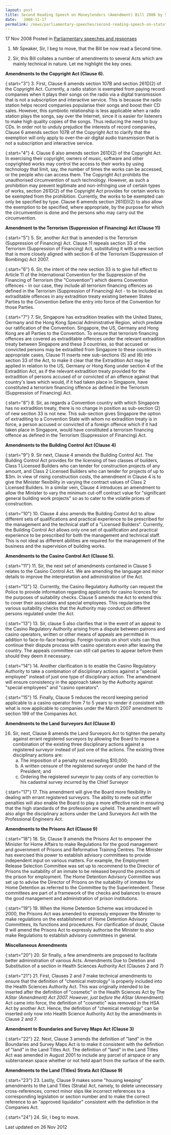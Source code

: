 ```yaml
---
layout: post
title: Second Reading Speech on Moneylenders (Amendment) Bill 2008 by Senior Minister of State Assoc Prof Ho Peng Kee
date:   2008-11-17
permalink: /news/parliamentary-speeches/second-reading-speech-on-statutes-misc-amendments-bill-2008-by-senior-minister-of-state-assoc
---
```



17 Nov 2008 Posted in [Parliamentary speeches and responses](/news/parliamentary-speeches)


1. Mr Speaker, Sir, I beg to move, that the Bill be now read a Second time.

2. Sir, this Bill collates a number of amendments to several Acts which are mainly technical in nature. Let me highlight the key ones.


**Amendments to the Copyright Act (Clause 6).**

{:start="3"}
3. First, Clause 6 amends section 107B and section 261D(2) of the Copyright Act. Currently, a radio station is exempted from paying record companies when it plays their songs on the radio via a digital transmission that is not a subscription and interactive service. This is because the radio station helps record companies popularise their songs and boost their CD sales. However, this symbiotic relationship is less applicable when a radio station plays the songs, say over the Internet, since it is easier for listeners to make high quality copies of the songs. Thus reducing the need to buy CDs. In order not to unduly prejudice the interests of record companies, Clause 6 amends section 107B of the Copyright Act to clarify that the exemption will only apply to over-the-air digital audio transmission that is not a subscription and interactive service.

{:start="4"}
4. Clause 6 also amends section 261D(2) of the Copyright Act. In exercising their copyright, owners of music, software and other copyrighted works may control the access to their works by using technology that limit, say, the number of times the works can be accessed, or the people who can access them. The Copyright Act prohibits the unauthorised circumvention of such technology. However, as such a prohibition may prevent legitimate and non-infringing use of certain types of works, section 261D(2) of the Copyright Act provides for certain works to be exempted from the prohibition. Currently, the works to be exempted can only be specified by type. Clause 6 amends section 261(D)(2) to also allow the exemption to be specified, where appropriate, by the purpose for which the circumvention is done and the persons who may carry out the circumvention.


**Amendment to the Terrorism (Suppression of Financing) Act (Clause 11)**

{:start="5"}
5. Sir, another Act that is amended is the Terrorism (Suppression of Financing) Act. Clause 11 repeals section 33 of the Terrorism (Suppression of Financing) Act, substituting it with a new section that is more closely aligned with section 6 of the Terrorism (Suppression of Bombings) Act 2007.

{:start="6"}
6. Sir, the intent of the new section 33 is to give full effect to Article 11 of the International Convention for the Suppression of the Financing of Terrorism (the "Convention") which deems Convention offences - in our case, they include all terrorism financing offences as defined in the Terrorism (Suppression of Financing) Act - to be included as extraditable offences in any extradition treaty existing between States Parties to the Convention before the entry into force of the Convention for those Parties.

{:start="7"}
7. Sir, Singapore has extradition treaties with the United States, Germany and the Hong Kong Special Administrative Region, which predate our ratification of the Convention. Singapore, the US, Germany and Hong Kong are all Parties to the Convention. To ensure that terrorism financing offences are covered as extraditable offences under the relevant extradition treaty between Singapore and these 3 countries, so that accused or convicted persons may be extradited from Singapore to these countries in appropriate cases, Clause 11 inserts new sub-sections (5) and (6) into section 33 of the Act, to make it clear that the Extradition Act may be applied in relation to the US, Germany or Hong Kong under section 4 of the Extradition Act, as if the relevant extradition treaty provided for the extradition of persons accused of or convicted of an offence against that country's laws which would, if it had taken place in Singapore, have constituted a terrorism financing offence as defined in the Terrorism (Suppression of Financing) Act.

{:start="8"}
8. Sir, as regards a Convention country with which Singapore has no extradition treaty, there is no change in position as sub-section (2) of new section 33 is not new. This sub-section gives Singapore the option of extraditing to a Convention State with whom no extradition treaty is in force, a person accused or convicted of a foreign offence which if it had taken place in Singapore, would have constituted a terrorism financing offence as defined in the Terrorism (Suppression of Financing) Act.


**Amendments to the Building Control Act (Clause 4)**

{:start="9"}
9. Sir next, Clause 4 amends the Building Control Act. The Building Control Act provides for the licensing of two classes of builders, Class 1 Licensed Builders who can tender for construction projects of any amount, and Class 2 Licensed Builders who can tender for projects of up to $3m. In view of rising construction costs, the amendment in Clause 4 is to give the Minister flexibility in varying the contract values of Class 2 Licensed Builders. In a similar vein, Clause 4 introduces an amendment to allow the Minister to vary the minimum cut-off contract value for "significant general building work projects" so as to cater to the volatile prices of construction.

{:start="10"}
10. Clause 4 also amends the Building Control Act to allow different sets of qualifications and practical experience to be prescribed for the management and the technical staff of a "Licensed Builders". Currently, the Building Control Act allows only one set of qualification and practical experience to be prescribed for both the management and technical staff. This is not ideal as different abilities are required for the management of the business and the supervision of building works.

**Amendments to the Casino Control Act (Clause 5).**

{:start="11"}
11. Sir, the next set of amendments contained in Clause 5 relates to the Casino Control Act. We are amending the language and minor details to improve the interpretation and administration of the Act.

{:start="12"}
12. Currently, the Casino Regulatory Authority can request the Police to provide information regarding applicants for casino licences for the purposes of suitability checks. Clause 5 amends the Act to extend this to cover their associates and special employees. This regularises the various suitability checks that the Authority may conduct on different persons regulated under the Act.

{:start="13"}
13. Sir, clause 5 also clarifies that in the event of an appeal to the Casino Regulatory Authority arising from a dispute between patrons and casino operators, written or other means of appeals are permitted in addition to face-to-face hearings. Foreign tourists on short visits can thus continue their dispute process with casino operators even after leaving the country. The appeals committee can still call parties to appear before them should they deem it necessary.

{:start="14"}
14. Another clarification is to enable the Casino Regulatory Authority to take a combination of disciplinary actions against a "special employee" instead of just one type of disciplinary action. The amendment will ensure consistency in the approach taken by the Authority against "special employees" and "casino operators".

{:start="15"}
15. Finally, Clause 5 reduces the record keeping period applicable to a casino operator from 7 to 5 years to render it consistent with what is now applicable to companies under the March 2007 amendment to section 199 of the Companies Act.

**Amendments to the Land Surveyors Act (Clause 8)**

<ol start="16">
<li>Sir, next, Clause 8 amends the Land Surveyors Act to tighten the penalty against errant registered surveyors by allowing the Board to impose a combination of the existing three disciplinary actions against a registered surveyor instead of just one of the actions. The existing three disciplinary actions are:
<ol style="list-style-type: lower-alpha">
<li>The imposition of a penalty not exceeding $10,000; </li>

<li>A written censure of the registered surveyor under the hand of the President; and </li>

<li>Ordering the registered surveyor to pay costs of any correction to his cadastral survey incurred by the Chief Surveyor </li>

</ol>

</li>
</ol>

{:start="17"}
17. This amendment will give the Board more flexibility in dealing with errant registered surveyors. The ability to mete out stiffer penalties will also enable the Board to play a more effective role in ensuring that the high standards of the profession are upheld. The amendment will also align the disciplinary actions under the Land Surveyors Act with the Professional Engineers Act.

**Amendments to the Prisons Act (Clause 9)**

{:start="18"}
18. Sir, Clause 9 amends the Prisons Act to empower the Minister for Home Affairs to make Regulations for the good management and government of Prisons and Reformative Training Centres. The Minister has exercised this power to establish advisory committees to provide independent input on various matters. For example, the Employment Release Selection Committee was set up to recommend to the Director of Prisons the suitability of an inmate to be released beyond the precincts of the prison for employment. The Home Detention Advisory Committee was set up to advise the Director of Prisons on the suitability of inmates for Home Detention as referred to the Committee by the Superintendent. These committees are part of a framework of the checks and balances to ensure the good management and administration of prison institutions.

{:start="19"}
19. When the Home Detention Scheme was introduced in 2000, the Prisons Act was amended to expressly empower the Minister to make regulations on the establishment of Home Detention Advisory Committees, its functions and procedures. For clarification of doubt, Clause 9 will amend the Prisons Act to expressly authorise the Minister to also make Regulations to establish advisory committees in general.

**Miscellaneous Amendments**

{:start="20"}
20. Sir finally, a few amendments are proposed to facilitate better administration of various Acts.
Amendments Due to Deletion and Substitution of a section in Health Sciences Authority Act (Clauses 2 and 7)

{:start="21"}
21. First, Clauses 2 and 7 make technical amendments to ensure that the definition of "chemical metrology" is properly included into the Health Sciences Authority Act. This was originally intended to be inserted after the definition of "cosmetic" in the Health Sciences Act by The A*Star (Amendment) Act 2007. However, just before the A*Star (Amendment) Act came into force, the definition of "cosmetic" was removed in the HSA Act by another Act. Hence, the definition of "chemical metrology" can be inserted only now into Health Science Authority Act by the amendments in Clause 2 and 7.


**Amendment to Boundaries and Survey Maps Act (Clause 3)**

{:start="22"}
22. Next, Clause 3 amends the definition of "land" in the Boundaries and Survey Maps Act is to make it consistent with the definition of "land" in the Land Titles Act. The definition of "land" in the Land Titles Act was amended in August 2001 to include any parcel of airspace or any subterranean space whether or not held apart from the surface of the earth.

**Amendments to the Land (Titles) Strata Act (Clause 9)**

{:start="23"}
23. Lastly, Clause 9 makes some "housing keeping" amendments to the Land Titles (Strata) Act, namely, to delete unnecessary cross-references, correct minor slips like incorrect references to a corresponding legislation or section number and to make the correct reference to an "approved liquidator" consistent with the definition in the Companies Act.

{:start="24"}
24. Sir, I beg to move.


<p class="right-side-updated">Last updated on 26 Nov 2012</p> 
